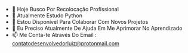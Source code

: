 
- 🔭 Hoje Busco Por Recolocação Profissional 
- 🌱 Atualmente Estudo Python
- 👯 Estou Disponível Para Colaborar Com Novos Projetos  
- 🤔 Eu Preciso Atualmente De Ajuda Em Me Aprimorar No Aprendizado
- 📫 Me Conta-te Através Do Email : contatodesenvolvedorluiz@protonmail.com
